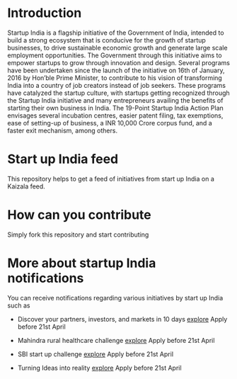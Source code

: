 # Introduction

Startup India is a flagship initiative of the Government of India, intended to build a strong ecosystem that is conducive for the growth of startup businesses, to drive sustainable economic growth and generate large scale employment opportunities. The Government through this initiative aims to empower startups to grow through innovation and design.
Several programs have been undertaken since the launch of the initiative on 16th of January, 2016 by Hon’ble Prime Minister, to contribute to his vision of transforming India into a country of job creators instead of job seekers. These programs have catalyzed the startup culture, with startups getting recognized through the Startup India initiative and many entrepreneurs availing the benefits of starting their own business in India.
The 19-Point Startup India Action Plan envisages several incubation centres, easier patent filing, tax exemptions, ease of setting-up of business, a INR 10,000 Crore corpus fund, and a faster exit mechanism, among others.

# Start up India feed
This repository helps to get a feed of initiatives from start up India on a Kaizala feed. 

# How can you contribute
Simply fork this repository and start contributing


# More about startup India notifications

You can receive notifications regarding various initiatives by start up India such as 

- Discover your partners, investors, and markets in 10 days [explore](https://www.garageplus.asia/en/sgp?utm_source=website&utm_medium=IN&utm_content=finalcall&utm_campaign=308)
Apply before 21st April

- Mahindra rural healthcare challenge [explore](https://www.startupindia.gov.in/content/sih/en/ams-application/challenge.html?applicationId=5c6b64f5e4b0ba900e105542)
Apply before 21st April

- SBI start up challenge [explore](https://www.startupindia.gov.in/content/sih/en/ams-application/challenge.html?applicationId=5c6b6fd8e4b0ba900e10556b)
Apply before 21st April

- Turning Ideas into reality [explore](https://www.startupindia.gov.in/content/sih/en/ams-application/application-listing.html.html)
Apply before 21st April
